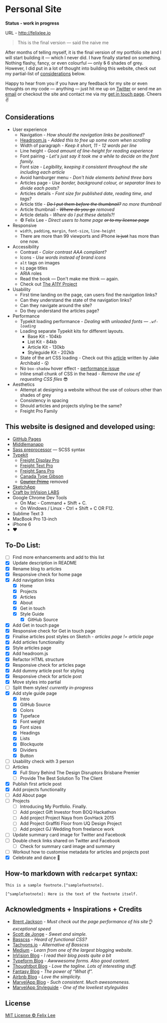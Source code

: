 # Personal Site

**Status - work in progress**

URL - http://felixlee.io

> This is the final version — said the naive me

After months of telling myself, it is the final version of my portfolio site and I will start building it — which I never did. I have finally started on something. Nothing flashy, fancy, or even colourful — only ~~5~~ 6 shades of grey. However, I did put in a lot of thought into building this website, check out my partial-list of [considerations](#considerations) below.

Happy to hear from you if you have any feedback for my site or even thoughts on my code — anything — just hit me up on [Twitter](https://twitter.com/im_felix) or send me an [email](mailto:hello@felixlee.io) or checkout the site and contact me via my [get in touch page](http://felixlee.io/get-in-touch). Cheers :v:

## Considerations

- User experience
  - Navigation - *How should the navigation links be positioned?*
  - [Headroom.js](http://wicky.nillia.ms/headroom.js/) - *Added this to free up some room when scrolling*
  - Width of paragraph - *Keep it short, 11 - 12 words per line*
  - Line height - *Good amount of line-height for reading experience*
  - Font pairing - *Let's just say it took me a while to decide on the font family.*
  - Font size - *Legibility, keeping it consistent throughout the site including each article*
  - Avoid hamburger menu - *Don't hide elements behind three bars*
  - Articles page - *Use border, background colour, or separator lines to divide each posts?*
  - Articles details - *Font size for published date, reading time, and tags?*
  - Article title - *~~Do I put them before the thumbnail?~~ no more thumbnail*
  - Article thumbnail - *~~Where do you go~~ removed*
  - Article details - *Where do I put these details?!*
  - © Felix Lee - *Direct users to home page ~~or to my license page~~*
- Responsive
  - `width`, `padding`, `margin`, `font-size`, `line-height`
  - There are more than 99 viewports and iPhone ~~is just~~ has more than one now.
- Accessibility
  - Contrast - *Color contrast AAA compliant?*
  - Icons - *Use words instead of brand icons*
  - `alt` tags on images
  - `h1` page titles
  - ARIA roles
  - Read the book — Don't make me think — again.
  - Check out [The A11Y Project](http://a11yproject.com/)
- Usability
  - First time landing on the page, can users find the navigation links?
  - Can they understand the state of the navigation links?
  - Can they navigate around the site?
  - Do they understand the articles page?
- Performance
  - Typekit loading performance - *Dealing with unloaded fonts — `.wf-loading`*
  - Loading separate Typekit kits for different layouts.
    - Base Kit - 104kb
    - List Kit - 84kb
    - Article Kit - 130kb
    - Styleguide Kit - 202kb
  - State of the art CSS loading - Check out this [article](https://jakearchibald.com/2016/link-in-body/) written by Jake Archibald - :astonished:
  - No `box-shadow` hover effect - [performance issue](http://tobiasahlin.com/blog/how-to-animate-box-shadow/)
  - Inline small chunk of CSS in the head - *Remove the use of requesting CSS files* :sunglasses:
- Aesthetics
  - Attempt at designing a website without the use of colours other than shades of grey
  - Consistency in spacing
  - Should articles and projects styling be the same?
  - Freight Pro Family

## This website is designed and developed using:

- [GitHub Pages](https://pages.github.com/)
- [Middlemanapp](https://middlemanapp.com/)
- [Sass preprocessor](http://sass-lang.com/) — SCSS syntax
- [Typekit](https://typekit.com/)
  - [Freight Display Pro](https://typekit.com/fonts/freight-display-pro)
  - [Freight Text Pro](https://typekit.com/fonts/freight-text-pro)
  - [Freight Sans Pro](https://typekit.com/fonts/freight-sans-pro)
  - [Canada Type Gibson](https://typekit.com/fonts/gibson)
  - ~~[Courier Prime](https://typekit.com/fonts/courier-prime)~~ removed
- [SketchApp](https://www.sketchapp.com/)
- [Craft by InVision LABS](https://www.invisionapp.com/craft)
- Google Chrome Dev Tools
  - On Mac - Command + Shift + C.
  - On Windows / Linux - Ctrl + Shift + C OR F12.
- Sublime Text 3
- MacBook Pro 13-inch
- iPhone 6
- :heart:

## To-Do List:

- [ ] Find more enhancements and add to this list
- [x] Update description in README
- [x] Rename blog to articles
- [x] Responsive check for home page
- [x] Add navigation links
  - [x] Home
  - [x] Projects
  - [x] Articles
  - [x] About
  - [x] Get in touch
  - [x] Style Guide
    - [x] GitHub Source
- [x] Add Get in touch page
- [x] Responsive check for Get in touch page
- [x] Finalise articles post styles on Sketch - *articles page != article page*
- [x] Add articles functionality
- [x] Style articles page
- [x] Add headroom.js
- [x] Refactor HTML structure
- [x] Responsive check for articles page
- [x] Add dummy article post for styling
- [x] Responsive check for article post
- [x] Move styles into partial
- [ ] Split them styles! *currently in-progress*
- [x] Add style guide page
  - [x] Intro
  - [x] GitHub Source
  - [x] Colors
  - [x] Typeface
  - [x] Font weight
  - [x] Font sizes
  - [x] Headings
  - [x] Lists
  - [x] Blockquote
  - [x] Dividers
  - [x] Button
- [ ] Usability check with 3 person
- [ ] Articles
  - [x] Full Story Behind The Design Disruptors Brisbane Premier
  - [ ] Provide The Best Solution To The Client
- [x] Publish first article post
- [x] Add projects functionality
- [ ] Add About page
- [ ] Projects
  - [ ] Introducing My Portfolio. Finally.
  - [ ] Add project Gift Investor from BOQ Hackathon
  - [ ] Add project Project Naya from GovHack 2015
  - [ ] Add Project Graffiti Floor from UQ Design Project
  - [ ] Add project GJ Wedding from freelance work
- [ ] Update summary card image for Twitter and Facebook
- [ ] Double check links shared on Twitter and Facebook
  - [ ] Check for summary card image and summary
- [ ] Workout how to customise metadata for articles and projects post
- [x] Celebrate and dance :tada:

## How-to markdown with `redcarpet` syntax:

```
This is a sample footnote.[^samplefootnote].

[^samplefootnote]: Here is the text of the footnote itself.
```

## Acknowledgments + Inspirations + Credits

- [Brent Jackson](http://jxnblk.com/) - *Must check out the page performance of his site:ok_hand: exceptional speed*
- [Scott de Jonge](http://scottdejonge.com/) - *Sweet and simple.*
- [Basscss](http://www.basscss.com/) - *Heard of functional CSS?*
- [Tachyons.io](http://tachyons.io) - *Alternative of Basscss*
- [Medium](https://medium.com/) - *Learn from one of the largest blogging website.*
- [InVision Blog](http://blog.invisionapp.com/) - *I read their blog posts quite a bit*
- [Typeform Blog](http://www.typeform.com/blog/) - *Awwwesome forms. Also good content.*
- [Thoughtbot Blog](https://robots.thoughtbot.com/) - *Love the tagline. Lots of interesting stuff.*
- [Fantasy Blog](http://blog.fantasy.co/) - *The power of “What if”.*
- [Airbnb Blog](http://airbnb.design/) - *Love the simplicity.*
- [MarvelApp Blog](https://blog.marvelapp.com/) - *Such consistent. Much awesomeness.*
- [MarvelApp Styleguide](https://marvelapp.com/styleguide/overview/introduction) - *One of the loveliest styleguides*

## License

[MIT License © Felix Lee](http://felixlee.io/mit-license)
